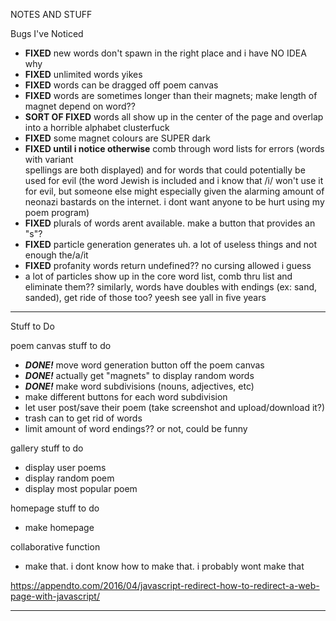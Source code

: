 NOTES AND STUFF

Bugs I've Noticed
- **FIXED** new words don't spawn in the right place and i have NO IDEA why
- **FIXED** unlimited words yikes
- **FIXED** words can be dragged off poem canvas
- **FIXED** words are sometimes longer than their magnets; make length of magnet depend on word??
- **SORT OF FIXED** words all show up in the center of the page and overlap into a horrible   alphabet clusterfuck
- **FIXED** some magnet colours are SUPER dark
- **FIXED until i notice otherwise** comb through word lists for errors (words with variant   
  spellings are both displayed) and for words that could potentially be used for evil (the word Jewish is included and i know that /i/ won't use it for evil, but someone else might especially given the alarming amount of neonazi bastards on the internet. i dont want anyone to be hurt using my poem program)
- **FIXED** plurals of words arent available. make a button that provides an "s"?
- **FIXED** particle generation generates uh. a lot of useless things and not enough the/a/it
- **FIXED** profanity words return undefined?? no cursing allowed i guess
- a lot of particles show up in the core word list, comb thru list and eliminate them?? similarly, words have doubles with endings (ex: sand, sanded), get ride of those too? yeesh see yall in five years

---------

Stuff to Do

poem canvas stuff to do
- ***DONE!*** move word generation button off the poem canvas
- ***DONE!*** actually get "magnets" to display random words
- ***DONE!*** make word subdivisions (nouns, adjectives, etc)
- make different buttons for each word subdivision
- let user post/save their poem (take screenshot and upload/download it?)
- trash can to get rid of words
- limit amount of word endings?? or not, could be funny

gallery stuff to do
- display user poems
- display random poem
- display most popular poem

homepage stuff to do
- make homepage

collaborative function
- make that. i dont know how to make that. i probably wont make that

https://appendto.com/2016/04/javascript-redirect-how-to-redirect-a-web-page-with-javascript/


----------
